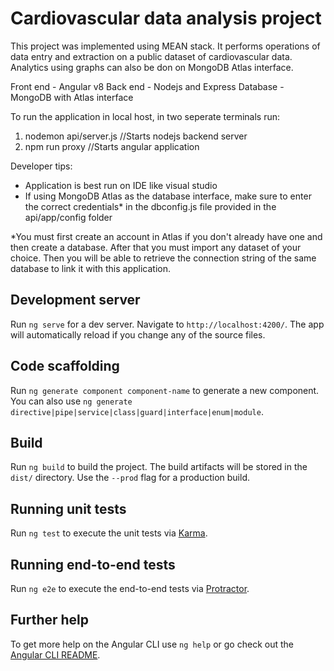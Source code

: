 # Cardiovascular data analysis project

This project was implemented using MEAN stack. It performs operations of data entry and extraction on a public dataset of cardiovascular data. Analytics using graphs can also be don on MongoDB Atlas interface.

Front end - Angular v8
Back end - Nodejs and Express
Database - MongoDB with Atlas interface

To run the application in local host, in two seperate terminals run:
1. nodemon api/server.js //Starts nodejs backend server
2. npm run proxy //Starts angular application

Developer tips:
 - Application is best run on IDE like visual studio
 - If using MongoDB Atlas as the database interface, make sure to enter the correct credentials* in the dbconfig.js file provided in the api/app/config folder
 
*You must first create an account in Atlas if you don't already have one and then create a database. After that you must import any dataset of your choice. Then you will be able to retrieve the connection string of the same database to link it with this application.

## Development server

Run `ng serve` for a dev server. Navigate to `http://localhost:4200/`. The app will automatically reload if you change any of the source files.

## Code scaffolding

Run `ng generate component component-name` to generate a new component. You can also use `ng generate directive|pipe|service|class|guard|interface|enum|module`.

## Build

Run `ng build` to build the project. The build artifacts will be stored in the `dist/` directory. Use the `--prod` flag for a production build.

## Running unit tests

Run `ng test` to execute the unit tests via [Karma](https://karma-runner.github.io).

## Running end-to-end tests

Run `ng e2e` to execute the end-to-end tests via [Protractor](http://www.protractortest.org/).

## Further help

To get more help on the Angular CLI use `ng help` or go check out the [Angular CLI README](https://github.com/angular/angular-cli/blob/master/README.md).

